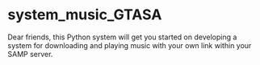 # system_music_GTASA
Dear friends, this Python system will get you started on developing a system for downloading and playing music with your own link within your SAMP server.
